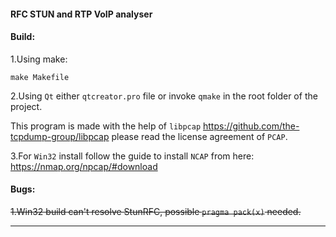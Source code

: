 #### RFC STUN and RTP VoIP analyser

#### Build:
1.Using make:

`make Makefile`

2.Using  `Qt` either `qtcreator.pro` file or invoke `qmake` in the root folder of the project.

This program is made with the help of `libpcap` https://github.com/the-tcpdump-group/libpcap
please read the license agreement of `PCAP`.

3.For `Win32` install follow the guide to install `NCAP` from here: https://nmap.org/npcap/#download

#### Bugs:
~~1.Win32 build can't resolve StunRFC, possible `pragma pack(x)` needed.~~ 


-------------

